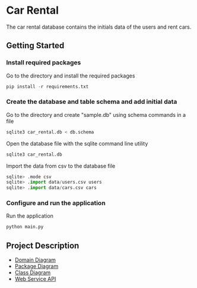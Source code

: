 # Car Rental

The car rental database contains the initials data of the users and rent cars.

## Getting Started
### Install required packages
Go to the directory and install the required packages
  ```python
  pip install -r requirements.txt
  ```
### Create the database and table schema and add initial data
Go to the directory and create "sample.db" using schema commands in a file
  ```python
  sqlite3 car_rental.db < db.schema
  ```
Open the database file with the sqlite command line utility
  ```python
  sqlite3 car_rental.db
  ```
Import the data from csv to the database file
  ```python
  sqlite> .mode csv
  sqlite> .import data/users.csv users
  sqlite> .import data/cars.csv cars
  ```
### Configure and run the application
Run the application
  ```python
  python main.py
  ```
## Project Description

- [Domain Diagram](../../wiki/Domain-Diagram)
- [Package Diagram](../../wiki/Package-Diagram)
- [Class Diagram](../../wiki/Class-Diagram)
- [Web Service API](../../wiki/Web-Service-API)
